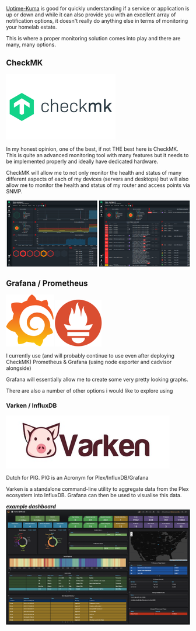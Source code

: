 [Uptime-Kuma](https://docs.xmsystems.co.uk/kuma/) is good for quickly understanding if a service or application is up or down and while it can also provide you with an excellent array of notification options, it doesn't really do anything else in terms of monitoring your homelab estate.

This is where a proper monitoring solution comes into play and there are many, many options.

## CheckMK

![](images/checkmk.png)

In my honest opinion, one of the best, if not THE best here is CheckMK.  This is quite an advanced monitoring tool with many features but it needs to be implemented properly and ideally have dedicated hardware.

CheckMK will allow me to not only monitor the health and status of many different aspects of each of my devices (servers and desktops) but will also allow me to monitor the health and status of my router and access points via SNMP.

![Sample Screenshot](<images/checkmk dash.png>)

## Grafana / Prometheus

![](images/grafana.png) ![](images/prometheus.png)

I currently use (and will probably continue to use even after deploying CheckMK) Prometheus & Grafana (using node exporter and cadvisor alongside)

Grafana will essentially allow me to create some very pretty looking graphs.

There are also a number of other options i would like to explore using

### Varken / InfluxDB

![](images/varken.jpg)

Dutch for PIG. PIG is an Acronym for Plex/InfluxDB/Grafana

Varken is a standalone command-line utility to aggregate data from the Plex ecosystem into InfluxDB.
Grafana can then be used to visualise this data.

***example dashboard***   
![](<images/varken example dash.png>)



